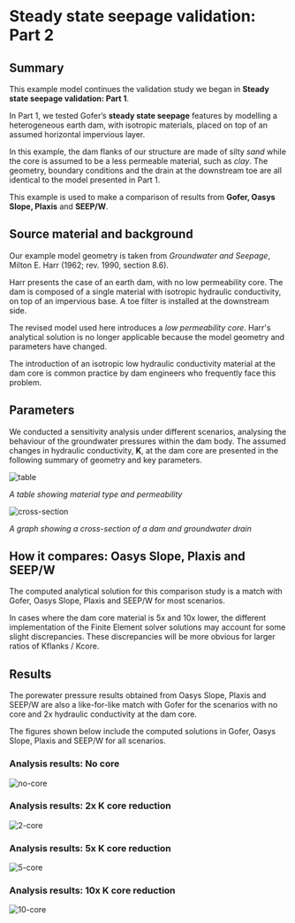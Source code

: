 # Steady state seepage validation: Part 2

## Summary

This example model continues the validation study we began in **Steady state seepage validation: Part 1**.

In Part 1, we tested Gofer’s **steady state seepage** features by modelling a heterogeneous earth dam, with isotropic materials, placed on top of an assumed horizontal impervious layer. 

In this example, the dam flanks of our structure are made of silty *sand* while the core is assumed to be a less permeable material, such as *clay*. The geometry, boundary conditions and the drain at the downstream toe are all identical to the model presented in Part 1. 

This example is used to make a comparison of results from **Gofer, Oasys Slope, Plaxis** and **SEEP/W**. 

## Source material and background

Our example model geometry is taken from *Groundwater and Seepage*, Milton E. Harr (1962; rev. 1990, section 8.6).

Harr presents the case of an earth dam, with no low permeability core. The dam is composed of a single material with isotropic hydraulic conductivity, on top of an impervious base. A toe filter is installed at the downstream side.

The revised model used here introduces a *low permeability core*. Harr's analytical solution is no longer applicable because the model geometry and parameters have changed. 

The introduction of an isotropic low hydraulic conductivity material at the dam core is common practice by dam engineers who frequently face this problem. 

## Parameters

We conducted a sensitivity analysis under different scenarios, analysing the behaviour of the groundwater pressures within the dam body. The assumed changes in hydraulic conductivity, **K**, at the dam core are presented in the following summary of geometry and key parameters.

![table](https://b2c-templates-arup.s3-eu-west-1.amazonaws.com/gofer/validationImages/parameter-table-part-2.png)

*A table showing material type and permeability*

![cross-section](https://b2c-templates-arup.s3-eu-west-1.amazonaws.com/gofer/validationImages/cross-section-sss-part-2.png)

*A graph showing a cross-section of a dam and groundwater drain*

## How it compares: Oasys Slope, Plaxis and SEEP/W

The computed analytical solution for this comparison study is a match with Gofer, Oasys Slope, Plaxis and SEEP/W for most scenarios. 

In cases where the dam core material is 5x and 10x lower, the different implementation of the Finite Element solver solutions may account for some slight discrepancies. These discrepancies will be more obvious for larger ratios of Kflanks / Kcore.  

## Results

The porewater pressure results obtained from Oasys Slope, Plaxis and SEEP/W are also a like-for-like match with Gofer for the scenarios with no core and 2x hydraulic conductivity at the dam core.

The figures shown below include the computed solutions in Gofer, Oasys Slope, Plaxis and SEEP/W for all scenarios. 

### Analysis results: No core

![no-core](https://b2c-templates-arup.s3-eu-west-1.amazonaws.com/gofer/validationImages/f2-nocore-gfr-plx-seep-slope.png)

### Analysis results: 2x K core reduction

![2-core](https://b2c-templates-arup.s3-eu-west-1.amazonaws.com/gofer/validationImages/f3-2xcore-gfr-plx-seep-slope.png)

### Analysis results: 5x K core reduction

![5-core](https://b2c-templates-arup.s3-eu-west-1.amazonaws.com/gofer/validationImages/f4-5xcore-gfr-plx-seep-slope.png)

### Analysis results: 10x K core reduction

![10-core](https://b2c-templates-arup.s3-eu-west-1.amazonaws.com/gofer/validationImages/f5-10xcore-gfr-plx-seep-slope.png)

